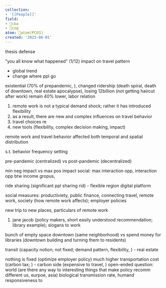 ```yaml
---
collection:
- '[[People]]'
field:
- 🐅cba
- 👾cog
atom: 🧭atom(PCO🔃)
created: '2023-08-01'
---
```


thesis defense

"you all know what happened" (1/12)
impact on travel pattern
- global trend
- change where ppl go

existential (70% of prepandemic, ), changed ridership (death spiral, death of downtown, real estate apocalypse), losing 12billion (not getting haircut after work)
remain 40% lower, labor relation 

1. remote work is not a typical demand shock; rather it has introduced flexibility
2. as a result, there are new and complex influences on travel behavior
3. travel choices re
4. new tools (flexibility, complex decision making, impact)

remote work and travel behavior 
affected both temporal and spatial distribution

s.t. behavior frequency setting

pre-pandemic (centralized) vs post-pandemic (decentralized)

min neg impact vs max pos impact
social: max interaction opp, interaction opp btw income gropus, 

ride sharing (significant ppl sharing rid) - flexible region
digital platform

social measures: productiviety, public finance, 
connecting travel, remote work, society (how remote work affects); employer policies

new trip to new places, particulars of remote work 

1. jane jacob (policy makers, short easily understood recommendation; library example); slogans to work 

bunch of empty space downtown (same neighborhood) vs spend money for libraries (downtown building and turning them to residents)

transit (capacity notion; not fixed; demand pattern, flexibility, ) - real estate

nothing is fixed (optimize employer policy)
much higher transportation cost (carbon tax; ) -  carbon side (expensive to travel, )
open-ended question: world (are there any way to interesting things that make policy recomm different us, eurpoe, asia) 
biological transmission rate, humand responsiveness to 
